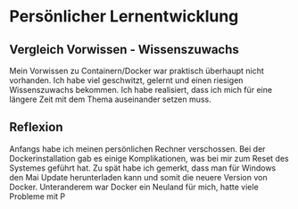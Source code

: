 # Persönlicher Lernentwicklung
## Vergleich Vorwissen - Wissenszuwachs
Mein Vorwissen zu Containern/Docker war praktisch überhaupt nicht vorhanden. Ich habe viel geschwitzt, gelernt und einen riesigen Wissenszuwachs bekommen. Ich habe realisiert, dass ich mich für eine längere Zeit mit dem Thema auseinander setzen muss.
## Reflexion
Anfangs habe ich meinen persönlichen Rechner verschossen. Bei der Dockerinstallation gab es einige Komplikationen, was bei mir zum Reset des Systemes geführt hat. Zu spät habe ich gemerkt, dass man für Windows den Mai Update herunterladen kann und somit die neuere Version von Docker. Unteranderem war Docker ein Neuland für mich, hatte viele Probleme mit P
<!--stackedit_data:
eyJoaXN0b3J5IjpbMTQ5Mzc0MzUzLC0xMzAzMzM3NTcsLTY2OT
MwNTcyOCw5NjI2NjUwNTVdfQ==
-->